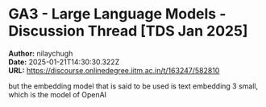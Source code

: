 # GA3 - Large Language Models - Discussion Thread [TDS Jan 2025]

**Author:** nilaychugh  
**Date:** 2025-01-21T14:30:30.322Z  
**URL:** https://discourse.onlinedegree.iitm.ac.in/t/163247/582810

but the embedding model that is said to be used is text embedding 3 small, which is the model of OpenAI
